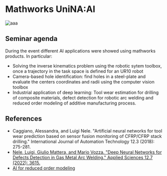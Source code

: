 # Mathworks UniNA:AI

![aaa](https://user-images.githubusercontent.com/97847032/207107073-10604d55-f4ae-44c3-ac15-79d62fc8f894.png)

## Seminar agenda
 During the event different AI applications were showed using mathworks products. In particular:
 

* Solving the inverse kinematics problem using the robotic sytem toolbox, once a trajectory in the task space is defined for an UR10 robot
* Camera-based hole identification: find holes in a steel-plate and evaluate the centers coordinates and radii using the computer vision toolbox
* Industrial application of deep learning: Tool wear estimation for drilling of composite materials, defect detection for robotic arc welding and reduced order modeling of additive manufacturing process.

## References

* Caggiano, Alessandra, and Luigi Nele. "Artificial neural networks for tool wear prediction based on sensor fusion monitoring of CFRP/CFRP stack drilling." International Journal of Automation Technology 12.3 (2018): 275-281.
* [Nele, Luigi, Giulio Mattera, and Mario Vozza. "Deep Neural Networks for Defects Detection in Gas Metal Arc Welding." Applied Sciences 12.7 (2022): 3615.](file:///home/giulio/Downloads/applsci-12-03615-1.pdf)
* [AI for reduced order modeling](https://content.mathworks.com/viewer/63814a32c8ce21bfab25787d)
